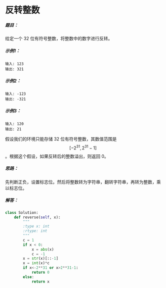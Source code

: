 # 反转整数

##### 题目：

给定一个 32 位有符号整数，将整数中的数字进行反转。 

##### 示例1：

```
输入: 123
输出: 321
```

##### 示例2：

```
输入: -123
输出: -321
```

##### 示例3：

```
输入: 120
输出: 21
```

假设我们的环境只能存储 32 位有符号整数，其数值范围是
$$
[−2^{31},  2^{31} − 1]
$$
。根据这个假设，如果反转后的整数溢出，则返回 0。 

##### 思路：

先判断正负，设置标志位。然后将整数转为字符串，翻转字符串，再转为整数，乘以标志位。

##### 解答：

```python
class Solution:
    def reverse(self, x):
        """
        :type x: int
        :rtype: int
        """
        c = 1
        if x < 0:
            x = abs(x)
            c = -1
        x = str(x)[::-1] 
        x = int(x)*c
        if x<-2**31 or x>2**31-1:
            return 0
        else:
            return x
```

